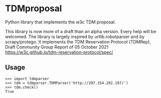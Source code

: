 # TDMproposal
Python library that implements the w3c TDM proposal.


This library is now more of a draft than an alpha version. Every help will be welcomed.
The library is largely inspired by urllib.robotparser and by scrapy/protego. It implements the TDM Reservation Protocol (TDMRep), Draft Community Group Report of 05 October 2021 https://w3c.github.io/tdm-reservation-protocol/spec/

## Usage 
```
>>> import tdmparser 
>>> tdm = tdmparser.TDMParser('http://207.154.202.197/') 
>>> tdm.check() 
True 
```
